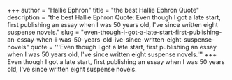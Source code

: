 +++
author = "Hallie Ephron"
title = "the best Hallie Ephron Quote"
description = "the best Hallie Ephron Quote: Even though I got a late start, first publishing an essay when I was 50 years old, I've since written eight suspense novels."
slug = "even-though-i-got-a-late-start-first-publishing-an-essay-when-i-was-50-years-old-ive-since-written-eight-suspense-novels"
quote = '''Even though I got a late start, first publishing an essay when I was 50 years old, I've since written eight suspense novels.'''
+++
Even though I got a late start, first publishing an essay when I was 50 years old, I've since written eight suspense novels.
